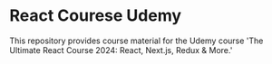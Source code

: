 # React Courese Udemy

This repository provides course material for the Udemy course 'The Ultimate React Course 2024: React, Next.js, Redux & More.'

